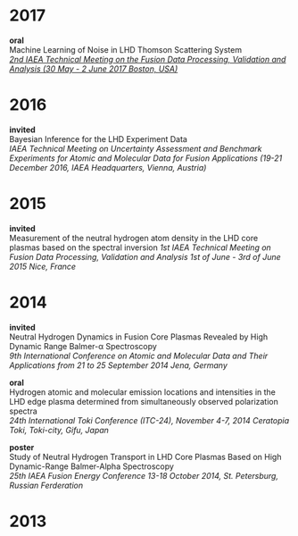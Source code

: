 # 2017
**oral**  
Machine Learning of Noise in LHD Thomson Scattering System  
[*2nd IAEA Technical Meeting on the
Fusion Data Processing, Validation and Analysis
(30 May - 2 June 2017 Boston, USA)*](https://nucleus.iaea.org/sites/fusionportal/Pages/2nd%20TM%20on%20Fusion%20Data%20processing/General-Information.aspx)


# 2016
**invited**  
Bayesian Inference for the LHD Experiment Data  
*IAEA Technical Meeting on Uncertainty Assessment and Benchmark Experiments for Atomic and Molecular Data for Fusion Applications (19-21 December 2016, IAEA Headquarters, Vienna, Austria)*


# 2015
**invited**  
Measurement of the neutral hydrogen atom density in the LHD core plasmas based on the spectral inversion
*1st IAEA Technical Meeting on Fusion Data Processing, Validation and Analysis
1st of June - 3rd of June 2015
Nice, France*

# 2014
**invited**  
Neutral Hydrogen Dynamics in Fusion Core
Plasmas Revealed by High Dynamic Range
Balmer-α Spectroscopy  
*9th International Conference on Atomic and Molecular Data and Their Applications
from 21 to 25 September 2014
Jena, Germany*

**oral**  
Hydrogen atomic and molecular emission locations and intensities in the LHD edge plasma determined from simultaneously observed polarization spectra  
*24th International Toki Conference (ITC-24), November 4-7, 2014
Ceratopia Toki, Toki-city, Gifu, Japan*

**poster**  
Study of Neutral Hydrogen Transport in LHD Core Plasmas
Based on High Dynamic-Range Balmer-Alpha Spectroscopy  
*25th IAEA Fusion Energy Conference
13-18 October 2014, St. Petersburg, Russian Ferderation*

# 2013

